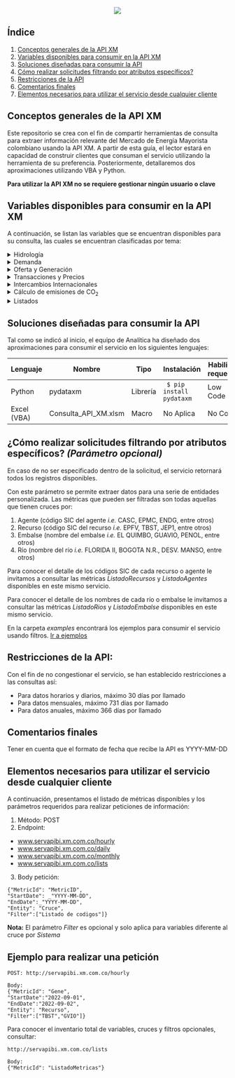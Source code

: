 <p align="center"> 
<img src="https://user-images.githubusercontent.com/69567089/132707858-021aeaf4-8cf9-44e9-b4d3-0350b60418de.png">
</p>

## Índice
1. [Conceptos generales de la API XM](#section1)
2. [Variables disponibles para consumir en la API XM](#section2)
3. [Soluciones diseñadas para consumir la API](#section3)
4. [Cómo realizar solicitudes filtrando por atributos específicos\?](#section4)
5. [Restricciones de la API](#section5)
6. [Comentarios finales](#section6)
7. [Elementos necesarios para utilizar el servicio desde cualquier cliente](#section7)

<a id='section1'></a>
## Conceptos generales de la API XM
Este repositorio se crea con el fin de compartir herramientas de consulta para extraer información relevante del Mercado de Energía Mayorista colombiano usando la API XM. A partir de esta guía, el lector estará en capacidad de construir clientes que consuman el servicio utilizando la herramienta de su preferencia. Posteriormente, detallaremos dos aproximaciones utilizando VBA y Python.

**Para utilizar la API XM no se requiere gestionar ningún usuario o clave**

<a id='section2'></a>
## Variables disponibles para consumir en la API XM

A continuación, se listan las variables que se encuentran disponibles para su consulta, las cuales se encuentran clasificadas por tema:

<details>
<summary>Hidrología</summary>
<ul>
<li> Volumen Útil Diario (Energía) </li>
<li> Volumen Útil Diario por Embalse (Energía) </li>
<li> Aportes Diarios (Energía) </li>
<li> Aportes Diarios por Río (Energía) </li>
<li> Capacidad útil del SIN (Energía) </li>
<li> Capacidad Útil por Embalse (Energía) </li>
<li> Media Histórica de Aportes del SIN (Energía) </li>
<li> Media Histórica de Aportes por Río (Energía) </li>
</ul>
</details>

<details>
<summary>Demanda</summary>
<ul>
<li> Demanda Comercial Total </li>
<li> Demanda Comercial por Agente Comercializador </li>
<li> Demanda del SIN </li>
<li> Demanda por Operador de Red </li>
<li> Perdidas de Energía </li>
<li> Demanda No Atendida Programada por Área </li>
<li> Demanda No Atendida Programada por Subárea </li>
<li> Demanda No Atendida No Programada por Área </li>
<li> Demanda No Atendida No Programada por Subárea </li>
<li> Demanda Comercial Regulada por Agente </li>
<li> Demanda Comercial No regulada por Agente </li>
<li> Demanda Comercial Regulada (Total SIN) </li>
<li> Demanda Comercial No Regulada (Total SIN) </li>
<li> Demanda Comercial No Regulada por CIIU </li>
<li> Demanda Máxima Potencia</li>
<li> Demanda Energía Escenario UPME Alto</li>
<li> Demanda Energía Escenario UPME Medio</li>
<li> Demanda Energía Escenario UPME Bajo</li>
</ul>
</details>

<details>
<summary>Oferta y Generación</summary>
<ul>
<li> Generación Real Total </li>
<li> Generación Real por Recurso (Planta de Generación) </li>
<li> Generación Ideal </li>
<li> Generación Ideal por Recurso (Planta de Generación) </li>
<li> Consumo de Combustible por Recurso (Planta de Generación) </li>
<li> Listado de Recursos de generación con sus principales atributos (Agente Generador, Tipo, Capacidad Efectiva Neta, entre otros) </li>
<li> Generación de Seguridad por Recurso </li>
<li> Generación Fuera de Mérito por Recurso </li>
<li> Obligaciones de Energía Firme por Recurso </li>
<li> Generación Programada Despacho </li>
<li> Generación Programada Redespacho </li>
<li> Disponibilidad Real </li>
<li> Disponibilidad Comercial </li>
<li> Disponibilidad Declarada </li>
<li> Reconciliación Positiva Energía </li>
<li> Reconciliación Negativa Energía </li>
<li> Desviaciones Energía </li>
<li> Compras AGPE </li>
</ul>
</details>

<details>
<summary>Transacciones y Precios</summary>
<ul>
<li> Costo de las Restricciones que se trasladan a la demanda (Restricciones finales) </li>
<li> Precio de Escasez de Activación </li>
<li> Precio de Bolsa Nacional </li>
<li> Máximo Precio de Oferta </li>
<li> Remuneración Real Individual Diaria del Cargo por Confiablidad (RRID) </li>
<li> Precio de Oferta del Despacho </li>
<li> Precio Promedio Contratos Regulado </li>
<li> Precio Promedio Contratos No Regulado </li>
<li> Ventas en Contratos Energía por Agente </li>
<li> Ventas en Contratos Energía (Total SIN) </li>
<li> Compras en Contrato Energía por Agente </li>
<li> Compras en Contrato Energía (Total SIN) </li>
<li> Compras en Bolsa Nacional Energía por Agente </li>
<li> Compras en Bolsa Nacional Energía (Total SIN) </li>
<li> Responsabilidad Comercial AGC </li>
<li> Reconciliación Positiva Moneda </li>
<li> Reconciliación Negativa Moneda </li>
<li> Restricciones sin alivios </li>
<li> Restricciones aliviadas </li>
<li> Desviaciones Moneda </li>
<li> DDV Contratada </li>
<li> FAZNI Moneda </li>
<li> FAER Moneda </li>
<li> PRONE Moneda </li>
<li> MC </li>
<li> Compras Contratos Energía  Mercado Regulado</li>
<li> Compras Contratos Energía  No Mercado Regulado</li>
<li> Rentas de congestión para cubrir restricciones</li>
<li> Saldo Neto TIE Mérito</li>
<li> Saldo Neto TIE Fuera de Mérito</li>
<li> Compras Contratos Energía  Mercado Regulado por Agente</li>
<li> Compras Contratos Energía  No Mercado Regulado por Agente</li>
<li> Precio de Bolsa Nacional TX1</li>
<li> CERE</li>
<li> CEE</li>
<li> Ejecución Garantías</li>
<li> Compras Contratos de Respaldo</li>
<li> Compras Contratos de Respaldo por Recurso</li>
<li> Ventas Contratos de Respaldo</li>
<li> Ventas Contratos de Respaldo por Recurso</li>
<li> Cargos por Uso STN</li>
<li> Cargos por Uso STR</li>
<li> Precio liquidado del Cargo por Confiabilidad</li>
<li> Cargo Máximo T Prima</li>
<li> Cargo Mínimo T Prima</li>
<li> Cargo Media T Prima</li>
<li> Compras Bolsa TIE Moneda Sistema</li>
<li> Compras Bolsa Internacional Moneda Sistema</li>
<li> Compras Bolsa TIE Moneda Agente</li>
<li> Compras Bolsa Internacional Moneda Agente</li>
<li> Ventas Bolsa TIE Moneda Sistema</li>
<li> Ventas Bolsa Internacional Moneda Sistema</li>
<li> Ventas Bolsa TIE Moneda Agente</li>
<li> Ventas Bolsa Internacional Moneda Agente</li> 
</ul>
</details>

<details>
<summary>Intercambios Internacionales</summary>
<ul>
<li> Importaciones en Energía </li>
<li> Exportaciones en Energía </li> 
</ul>
</details>


<details>
<summary>Cálculo de emisiones de CO<sub>2</sub></summary>
<ul>
<li> Emisiones de CO<sub>2</sub> </li>
<li> Emisiones de CH<sub>4</sub> </li>
<li> Emisiones de N<sub>2</sub>O </li>
<li> Emisiones de CO<sub>2</sub>eq </li>
<li> Consumo Combustible Aproximado para el Factor Emisión </li>
<li> Factor de Emisión de la Matriz Energética (CO<sub>2</sub>eq/kWh) </li> 
</ul>
</details>

<details>
<summary>Listados</summary>
<ul>
<li> Listado Recursos con atributos </li>
<li> Listado de agentes con atributos </li>
<li> Listado de métricas </li>
<li> Listado de ríos </li>
<li> Listado de embalses </li>
</ul>
</details>

<a id='section3'></a>
## Soluciones diseñadas para consumir la API

Tal como se indicó al inicio, el equipo de Analítica ha diseñado dos aproximaciones para consumir el servicio en los siguientes lenguajes:

|Lenguaje|Nombre|Tipo|Instalación|Habilidad requerida|
|--------|------|----|-----------|-------------------|
|Python|pydataxm|Librería| <code> $ pip install pydataxm </code>|Low Code|
|Excel (VBA) | Consulta_API_XM.xlsm|Macro|No Aplica|No Code|

<a id='section4'></a>
## ¿Cómo realizar solicitudes filtrando por atributos específicos? _(Parámetro opcional)_
En caso de no ser especificado dentro de la solicitud, el servicio retornará todos los registros disponibles. 

Con este parámetro se permite extraer datos para una serie de entidades personalizada. Las métricas que pueden ser filtradas son todas aquellas que tienen cruces por:

1. Agente (código SIC del agente _i.e._ CASC, EPMC, ENDG, entre otros)
2. Recurso (código SIC del recurso _i.e._ EPFV, TBST, JEP1, entre otros)
3. Embalse (nombre del embalse _i.e._ EL QUIMBO, GUAVIO, PENOL, entre otros)
4. Río (nombre del río _i.e._ FLORIDA II, BOGOTA N.R., DESV. MANSO, entre otros)

Para conocer el detalle de los códigos SIC de cada recurso o agente le invitamos a consultar las métricas _ListadoRecursos_ y _ListadoAgentes_ disponibles en este mismo servicio.

Para conocer el detalle de los nombres de cada río o embalse le invitamos a consultar las métricas _ListadoRios_ y _ListadoEmbalse_ disponibles en este mismo servicio.

En la carpeta _examples_ encontrará los ejemplos para consumir el servicio usando filtros. [Ir a ejemplos](https://github.com/EquipoAnaliticaXM/API_XM/tree/master/examples)

<a id='section5'></a>
## Restricciones de la API:
Con el fin de no congestionar el servicio, se han establecido restricciones a las consultas así:
* Para datos horarios y diarios, máximo 30 días por llamado
* Para datos mensuales, máximo 731 días por llamado
* Para datos anuales, máximo 366 días por llamado

<a id='section6'></a>
## Comentarios finales
Tener en cuenta que el formato de fecha que recibe la API es YYYY-MM-DD

<a id='section7'></a>
## Elementos necesarios para utilizar el servicio desde cualquier cliente
A continuación, presentamos el listado de métricas disponibles y los parámetros requeridos para realizar peticiones de información:

1. Método: POST
2. Endpoint: 
* www.servapibi.xm.com.co/hourly
* www.servapibi.xm.com.co/daily
* www.servapibi.xm.com.co/monthly
* www.servapibi.xm.com.co/lists
3. Body petición:
```
{"MetricId": "MetricID",
"StartDate": _"YYYY-MM-DD",
"EndDate":_"YYYY-MM-DD",
"Entity": "Cruce",
"Filter":["Listado de codigos"]}
```
**Nota:** El parámetro _Filter_ es opcional y solo aplica para variables diferente al cruce por _Sistema_
## Ejemplo para realizar una petición

```
POST: http://servapibi.xm.com.co/hourly

Body:
{"MetricId": "Gene",
"StartDate":"2022-09-01",
"EndDate":"2022-09-02",
"Entity": "Recurso",
"Filter":["TBST","GVIO"]}
```
Para conocer el inventario total de variables, cruces y filtros opcionales, consultar:

```
http://servapibi.xm.com.co/lists

Body:
{"MetricId": "ListadoMetricas"}
```
